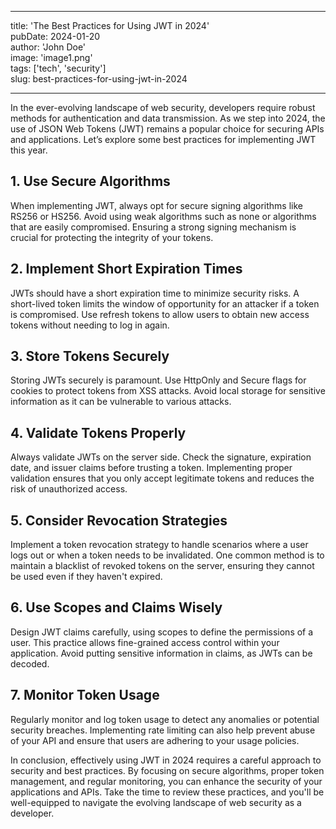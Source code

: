 <!-- Fork This and Send YOur Submission, Best Of Luck !! -->
<!-- 
    title is the Heading of the blog
    for image provide the link to the image from the Internet
    tags are the feild or domain of the post related
    slug is similar to title for non developers 

    FORK THE REPO ! Submit your Blog and details to get the Blog Accepted !!
    Maintain The Guidance and Rules of The website intact , Peace !!
 -->
---

title: 'The Best Practices for Using JWT in 2024'  
pubDate: 2024-01-20  
author: 'John Doe'  
image: 'image1.png'  
tags: ['tech', 'security']  
slug: best-practices-for-using-jwt-in-2024  

---

In the ever-evolving landscape of web security, developers require robust methods for authentication and data transmission. As we step into 2024, the use of JSON Web Tokens (JWT) remains a popular choice for securing APIs and applications. Let’s explore some best practices for implementing JWT this year.

## 1. Use Secure Algorithms

When implementing JWT, always opt for secure signing algorithms like RS256 or HS256. Avoid using weak algorithms such as none or algorithms that are easily compromised. Ensuring a strong signing mechanism is crucial for protecting the integrity of your tokens.

## 2. Implement Short Expiration Times

JWTs should have a short expiration time to minimize security risks. A short-lived token limits the window of opportunity for an attacker if a token is compromised. Use refresh tokens to allow users to obtain new access tokens without needing to log in again.

## 3. Store Tokens Securely

Storing JWTs securely is paramount. Use HttpOnly and Secure flags for cookies to protect tokens from XSS attacks. Avoid local storage for sensitive information as it can be vulnerable to various attacks.

## 4. Validate Tokens Properly

Always validate JWTs on the server side. Check the signature, expiration date, and issuer claims before trusting a token. Implementing proper validation ensures that you only accept legitimate tokens and reduces the risk of unauthorized access.

## 5. Consider Revocation Strategies

Implement a token revocation strategy to handle scenarios where a user logs out or when a token needs to be invalidated. One common method is to maintain a blacklist of revoked tokens on the server, ensuring they cannot be used even if they haven't expired.

## 6. Use Scopes and Claims Wisely

Design JWT claims carefully, using scopes to define the permissions of a user. This practice allows fine-grained access control within your application. Avoid putting sensitive information in claims, as JWTs can be decoded.

## 7. Monitor Token Usage

Regularly monitor and log token usage to detect any anomalies or potential security breaches. Implementing rate limiting can also help prevent abuse of your API and ensure that users are adhering to your usage policies.

In conclusion, effectively using JWT in 2024 requires a careful approach to security and best practices. By focusing on secure algorithms, proper token management, and regular monitoring, you can enhance the security of your applications and APIs. Take the time to review these practices, and you'll be well-equipped to navigate the evolving landscape of web security as a developer.